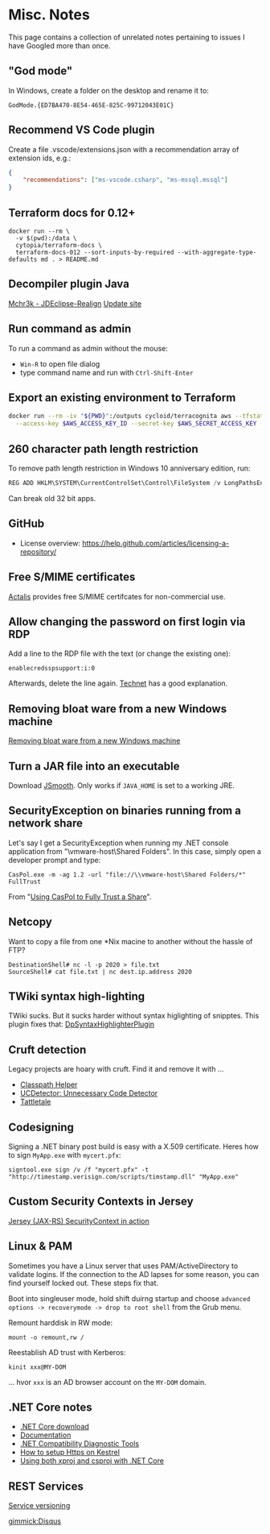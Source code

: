 # Misc. Notes

This page contains a collection of unrelated notes pertaining to issues I have Googled more than once.

## "God mode"

In Windows, create a folder on the desktop and rename it to: 

```
GodMode.{ED7BA470-8E54-465E-825C-99712043E01C}
```

## Recommend VS Code plugin

Create a file .vscode/extensions.json with a recommendation array of extension ids, e.g.:

```json
{
	"recommendations": ["ms-vscode.csharp", "ms-mssql.mssql"]
}
```

## Terraform docs for 0.12+

```
docker run --rm \
  -v $(pwd):/data \
  cytopia/terraform-docs \
  terraform-docs-012 --sort-inputs-by-required --with-aggregate-type-defaults md . > README.md
```

## Decompiler plugin Java

[Mchr3k - JDEclipse-Realign](https://mchr3k.github.io/jdeclipse-realign/) [Update site](http://mchr3k-eclipse.appspot.com/)

## Run command as admin

To run a command as admin without the mouse:

- `Win-R` to open file dialog
- type command name and run with `Ctrl-Shift-Enter`

## Export an existing environment to Terraform

```bash
docker run --rm -iv "${PWD}":/outputs cycloid/terracognita aws --tfstate /outputs/terraform.tfstate \
  --access-key $AWS_ACCESS_KEY_ID --secret-key $AWS_SECRET_ACCESS_KEY --region eu-west-1 --hcl /outputs/main.tf
```

## 260 character path length restriction

To remove path length restriction in Windows 10 anniversary edition, run:

```powershell
REG ADD HKLM\SYSTEM\CurrentControlSet\Control\FileSystem /v LongPathsEnabled /t REG_DWORD /d 1
```

Can break old 32 bit apps.

## GitHub

- License overview: https://help.github.com/articles/licensing-a-repository/

## Free S/MIME certificates

[Actalis](https://extrassl.actalis.it/portal/uapub/freemail?lang=en) provides free S/MIME certifcates for non-commercial use.

## Allow changing the password on first login via RDP

Add a line to the RDP file with the text (or change the existing one):

    enablecredsspsupport:i:0

Afterwards, delete the line again. [Technet](https://technet.microsoft.com/en-us/library/ff393716) has a good explanation.

## Removing bloat ware from a new Windows machine

[Removing bloat ware from a new Windows machine](http://osherove.com/blog/2017/9/29/removing-bloatware-from-a-new-windows-machine.html)

## Turn a JAR file into an executable

Download [JSmooth](http://jsmooth.sourceforge.net/). Only works if `JAVA_HOME` is set to a working JRE.

## SecurityException on binaries running from a network share

Let's say I get a SecurityException when running my .NET console application from "\\vmware-host\Shared Folders". In this case, simply open a developer prompt and type:

    CasPol.exe -m -ag 1.2 -url "file://\\vmware-host\Shared Folders/*" FullTrust

From "[Using CasPol to Fully Trust a Share](https://blogs.msdn.microsoft.com/shawnfa/2004/12/30/using-caspol-to-fully-trust-a-share/)".

## Netcopy

Want to copy a file from one \*Nix macine to another without the hassle of FTP?

    DestinationShell# nc -l -p 2020 > file.txt
    SourceShell# cat file.txt | nc dest.ip.address 2020

## TWiki syntax high-lighting

TWiki sucks. But it sucks harder without syntax higlighting of snipptes. This plugin fixes that: [DpSyntaxHighlighterPlugin](http://twiki.org/cgi-bin/view/Plugins/DpSyntaxHighlighterPlugin)

## Cruft detection

Legacy projects are hoary with cruft. Find it and remove it with ...

- [Classpath Helper](http://classpathhelper.sourceforge.net)
- [UCDetector: Unnecessary Code Detector](http://www.ucdetector.org)
- [Tattletale](http://tattletale.jboss.org)

## Codesigning

Signing a .NET binary post build is easy with a X.509 certificate. Heres how to sign `MyApp.exe` with `mycert.pfx`:

    signtool.exe sign /v /f "mycert.pfx" -t "http://timestamp.verisign.com/scripts/timstamp.dll" "MyApp.exe"

## Custom Security Contexts in Jersey

[Jersey (JAX-RS) SecurityContext in action](https://simplapi.wordpress.com/2015/09/19/jersey-jax-rs-securitycontext-in-action/)

## Linux & PAM

Sometimes you have a Linux server that uses PAM/ActiveDirectory to validate logins. If the connection to the AD lapses for some reason, you can find yourself locked out. These steps fix that.

Boot into singleuser mode, hold shift duirng startup and choose `advanced options -> recoverymode -> drop to root shell` from the Grub menu.

Remount harddisk in RW mode:

    mount -o remount,rw /

Reestablish AD trust with Kerberos:

    kinit xxx@MY-DOM

... hvor `xxx` is an AD browser account on the `MY-DOM` domain.

## .NET Core notes

- [.NET Core download](https://www.microsoft.com/net/core)
- [Documentation](https://docs.asp.net/en/latest)
- [.NET Compatibility Diagnostic Tools](http://dotnetstatus.azurewebsites.net)
- [How to setup Https on Kestrel](http://dotnetthoughts.net/how-to-setup-https-on-kestrel)
- [Using both xproj and csproj with .NET Core](http://stackify.com/using-both-xproj-and-csproj-with-net-core)

## REST Services

[Service versioning](http://www.hanselman.com/blog/ASPNETCoreRESTfulWebAPIVersioningMadeEasy.aspx)

[gimmick:Disqus](swissarmyronin-github-io)
